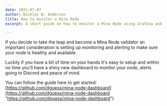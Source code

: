 ```yaml
---
date: 2021-07-07
author: Nichlas W. Andersen
title: How to monitor a Mina Node
excerpt: A short guide on how to monitor a Mina Node using Grafana and Prometheus.

---
```

If you decide to take the leap and become a Mina Node validator an important consideration is setting up monitoring and alerting to make sure your node is healthy and available.

Luckily if you have a bit of time on your hands it's easy to setup and within no time you'll have a shiny new dashboard to monitor your node, alerts going to Discord and peace of mind.

You can follow the guide here to get started: [https://github.com/dguess/mina-node-dashboard](https://github.com/dguess/mina-node-dashboard "https://github.com/dguess/mina-node-dashboard")